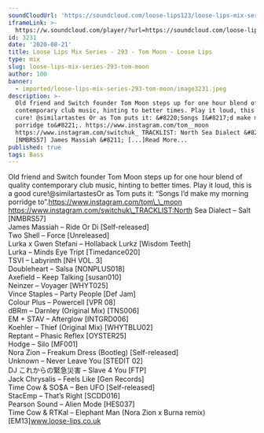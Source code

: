 ```yaml
---
soundCloudUrl: 'https://soundcloud.com/loose-lips123/loose-lips-mix-series-tom-moon-293'
iframeLink: >-
  https://w.soundcloud.com/player/?url=https://soundcloud.com/loose-lips123/loose-lips-mix-series-tom-moon-293&color=00aabb&auto_play=false&hide_related=false&show_comments=true&show_user=true&show_reposts=false
id: 3231
date: '2020-08-21'
title: Loose Lips Mix Series - 293 - Tom Moon - Loose Lips
type: mix
slug: loose-lips-mix-series-293-tom-moon
author: 100
banner:
  - imported/loose-lips-mix-series-293-tom-moon/image3231.jpeg
description: >-
  Old friend and Switch founder Tom Moon steps up for one hour blend of quality
  contemporary club music, hinting to better times. Play it loud, this is a good
  cure! @similartastes Or as Tom puts it: &#8220;Songs I&#8217;d make my morning
  porridge to&#8221;. https://www.instagram.com/tom__moon
  https://www.instagram.com/switchuk_ TRACKLIST: North Sea Dialect &#8211; Salt
  [NMBRS57] James Massiah &#8211; [...]Read More...
published: true
tags: Bass
---
```

Old friend and Switch founder Tom Moon steps up for one hour blend of quality contemporary club music, hinting to better times. Play it loud, this is a good cure!@similartastesOr as Tom puts it: “Songs I’d make my morning porridge to”.https://www.instagram.com/tom\_\_moon  
https://www.instagram.com/switchuk\_TRACKLIST:North Sea Dialect – Salt \[NMBRS57\]  
James Massiah – Ride Or Di \[Self-released\]  
Two Shell – Force \[Unreleased\]  
Lurka x Gwen Stefani – Hollaback Lurkz \[Wisdom Teeth\]  
Lurka – Minds Eye Tript \[Timedance020\]  
TSVI – Labyrinth \[NH VOL. 3\]  
Doubleheart – Salsa \[NONPLUS018\]  
Axefield – Keep Talking \[susan010\]  
Neinzer – Voyager \[WHYT025\]  
Vince Staples – Party People \[Def Jam\]  
Colour Plus – Powercell \[VPR 08\]  
dBRm – Darnley (Original Mix) \[TNS006\]  
EM + STAV – Afterglow \[INTGRD006\]  
Koehler – Thief (Original Mix) \[WHYTBLU02\]  
Reptant – Phasic Reflex \[OYSTER25\]  
Hodge – Silo \[MF001\]  
Nora Zion – Freakum Dress (Bootleg) \[Self-released\]  
Unknown – Never Leave You \[STEDIT 02\]  
DJ これからの緊急災害 – Slave 4 You \[FTP\]  
Jack Chrysalis – Feels Like \[Gen Records\]  
Time Cow & SO$A – Ben UFO \[Self-released\]  
StacEmp – That’s Right \[SCDD016\]  
Pearson Sound – Alien Mode \[HES037\]  
Time Cow & RTKal – Elephant Man (Nora Zion x Burna remix) \[EM13\]www.loose-lips.co.uk